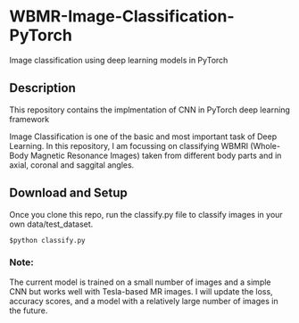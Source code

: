 # WBMR-Image-Classification-PyTorch
Image classification using deep learning models in PyTorch

## Description
This repository contains the implmentation of CNN in PyTorch deep learning framework

Image Classification is one of the basic and most important task of Deep Learning. In this repository, I am focussing on classifying WBMRI (Whole-Body Magnetic Resonance Images)  taken from different body parts and in axial, coronal and saggital angles.

## Download and Setup
Once you clone this repo, run the classify.py file to classify images in your own data/test_dataset.  

`$python classify.py`

### Note:
The current model is trained on a small number of images and a simple CNN but works well with Tesla-based MR images. I will update the loss, accuracy scores, and a model with a relatively large number of images in the future.  
